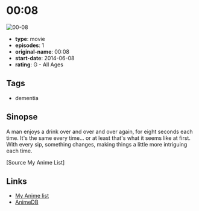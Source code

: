# 00:08

![00-08](https://cdn.myanimelist.net/images/anime/4/69727.jpg)

-   **type**: movie
-   **episodes**: 1
-   **original-name**: 00:08
-   **start-date**: 2014-06-08
-   **rating**: G - All Ages

## Tags

-   dementia

## Sinopse

A man enjoys a drink over and over and over again, for eight seconds each time. It's the same every time... or at least that's what it seems like at first. With every sip, something changes, making things a little more intriguing each time.

[Source My Anime List]

## Links

-   [My Anime list](https://myanimelist.net/anime/28761/00_08)
-   [AnimeDB](http://anidb.info/perl-bin/animedb.pl?show=anime&aid=11391)
